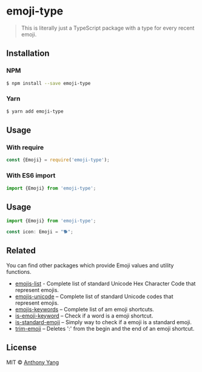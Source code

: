 # emoji-type

> This is literally just a TypeScript package with a type for every recent emoji.

## Installation

### NPM

```sh
$ npm install --save emoji-type
```

### Yarn

```sh
$ yarn add emoji-type
```

## Usage

### With require

```js
const {Emoji} = require('emoji-type');
```

### With ES6 import

```ts
import {Emoji} from 'emoji-type';
```

## Usage

```ts
import {Emoji} from 'emoji-type';

const icon: Emoji = "🐕";
```

## Related

You can find other packages which provide Emoji values and utility functions.

- [emojis-list](https://www.npmjs.com/package/emojis-list) - Complete list of standard Unicode Hex Character Code that represent emojis.
- [emojis-unicode](https://github.com/Kikobeats/emojis-unicode) – Complete list of standard Unicode codes that represent emojis.
- [emojis-keywords](https://github.com/Kikobeats/emojis-keywords) – Complete list of am emoji shortcuts.
- [is-emoji-keyword](is-emoji-keyword) – Check if a word is a emoji shortcut.
- [is-standard-emoji](https://github.com/kikobeats/is-standard-emoji) – Simply way to check if a emoji is a standard emoji.
- [trim-emoji](https://github.com/Kikobeats/trim-emoji) – Deletes ':' from the begin and the end of an emoji shortcut.

## License

MIT © [Anthony Yang](https://github.com/anthonyyangdev)
